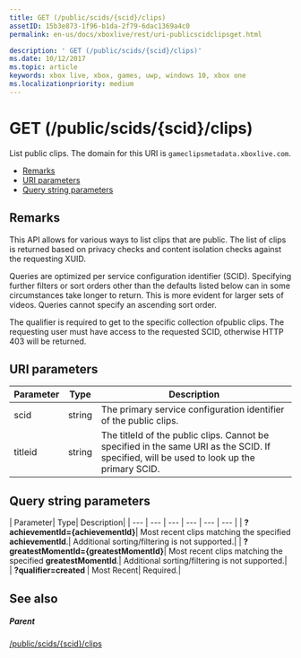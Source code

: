 ```yaml
---
title: GET (/public/scids/{scid}/clips)
assetID: 15b3e873-1f96-b1da-2f79-6dac1369a4c0
permalink: en-us/docs/xboxlive/rest/uri-publicscidclipsget.html

description: ' GET (/public/scids/{scid}/clips)'
ms.date: 10/12/2017
ms.topic: article
keywords: xbox live, xbox, games, uwp, windows 10, xbox one
ms.localizationpriority: medium
---
```

# GET (/public/scids/{scid}/clips)
List public clips. 
The domain for this URI is `gameclipsmetadata.xboxlive.com`.
 
  * [Remarks](#ID4EV)
  * [URI parameters](#ID4ECB)
  * [Query string parameters](#ID4ENB)
 
<a id="ID4EV"></a>

 
## Remarks
 
This API allows for various ways to list clips that are public. The list of clips is returned based on privacy checks and content isolation checks against the requesting XUID.
 
Queries are optimized per service configuration identifier (SCID). Specifying further filters or sort orders other than the defaults listed below can in some circumstances take longer to return. This is more evident for larger sets of videos. Queries cannot specify an ascending sort order.
 
The qualifier is required to get to the specific collection ofpublic clips. The requesting user must have access to the requested SCID, otherwise HTTP 403 will be returned.
  
<a id="ID4ECB"></a>

 
## URI parameters
 
| Parameter| Type| Description| 
| --- | --- | --- | 
| scid| string| The primary service configuration identifier of the public clips.| 
| titleid| string| The titleId of the public clips. Cannot be specified in the same URI as the SCID. If specified, will be used to look up the primary SCID.| 
  
<a id="ID4ENB"></a>

 
## Query string parameters
 
| Parameter| Type| Description| 
| --- | --- | --- | --- | --- | --- | 
| <b>?achievementId={achievementId}</b>| Most recent clips matching the specified <b>achievementId</b>.| Additional sorting/filtering is not supported.| 
| <b>?greatestMomentId={greatestMomentId}</b>| Most recent clips matching the specified <b>greatestMomentId</b>.| Additional sorting/filtering is not supported.| 
| <b>?qualifier=created </b>| Most Recent| Required.| 
  
<a id="ID4EDD"></a>

 
## See also
 
<a id="ID4EFD"></a>

 
##### Parent 

[/public/scids/{scid}/clips](uri-publicscidclips.md)

   